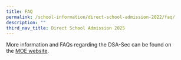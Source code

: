 ```yaml
---
title: FAQ
permalink: /school-information/direct-school-admission-2022/faq/
description: ""
third_nav_title: Direct School Admission 2025
---
```

More information and FAQs regarding the DSA-Sec can be found on the&nbsp;[MOE website](https://go.gov.sg/dsa-secfaqs).
